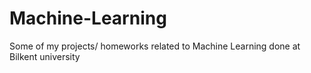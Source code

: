 # Machine-Learning

Some of my projects/ homeworks related to Machine Learning done at Bilkent university
